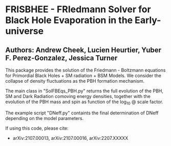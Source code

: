 # FRISBHEE - FRIedmann Solver for Black Hole Evaporation in the Early-universe

## Authors: Andrew Cheek, Lucien Heurtier, Yuber F. Perez-Gonzalez, Jessica Turner       

This package provides the solution of the Friedmann - Boltzmann equations for Primordial Black Holes + SM radiation + BSM Models.
We consider the collapse of density fluctuations as the PBH formation mechanism.

The main class in "SolFBEqs_PBH.py" returns the full evolution of the PBH, SM and Dark Radiation comoving energy densities,
together with the evolution of the PBH mass and spin as function of the $\log_{10}$ @ scale factor.

The example script "DNeff.py" containts the final determination of DNeff depending on the model parameters.

If using this code, please cite:                             
- arXiv:2107.00013, arXiv:2107.00016, arXiv:2207.XXXXX